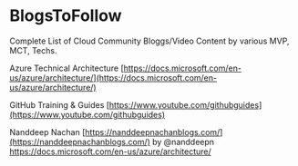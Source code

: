 # BlogsToFollow
Complete List of Cloud Community Bloggs/Video Content by various MVP, MCT, Techs.

Azure Technical Architecture [https://docs.microsoft.com/en-us/azure/architecture/](https://docs.microsoft.com/en-us/azure/architecture/)

GitHub Training & Guides [https://www.youtube.com/githubguides](https://www.youtube.com/githubguides)

Nanddeep Nachan [https://nanddeepnachanblogs.com/](https://nanddeepnachanblogs.com/) by @nanddeepn
https://docs.microsoft.com/en-us/azure/architecture/
